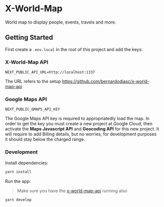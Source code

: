# X-World-Map

World map to display people, events, travels and more.

## Getting Started

First create a `.env.local` in the root of this project and add the keys:

### X-World-Map API

```
NEXT_PUBLIC_API_URL=http://localhost:1337
```

The URL refers to the setup https://github.com/bernardodiasc/x-world-map-api

### Google Maps API

```
NEXT_PUBLIC_GMAPS_API_KEY
```

The Google Maps API key is required to appropriatedly load the map. In order to get the key you must create a new project at Google Cloud, then activate the **Maps Javascript API** and **Geocoding API** for this new project. It will require to add Billing details, but no worries, for development purposes it should stay below the charged range.

### Development

Install dependencies:

```bash
yarn install
```

Run the app:

> Make sure you have the [x-world-map-api](https://github.com/bernardodiasc/x-world-map-api) running also

```bash
yarn develop
```
